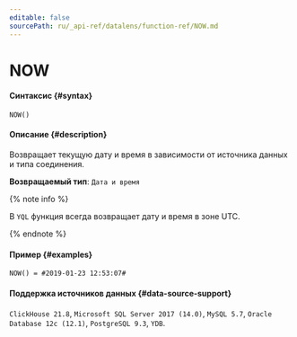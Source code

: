 ```yaml
---
editable: false
sourcePath: ru/_api-ref/datalens/function-ref/NOW.md
---
```


# NOW



#### Синтаксис {#syntax}


```
NOW()
```

#### Описание {#description}
Возвращает текущую дату и время в зависимости от источника данных и типа соединения.

**Возвращаемый тип**: `Дата и время`

{% note info %}

В `YQL` функция всегда возвращает дату и время в зоне UTC.

{% endnote %}


#### Пример {#examples}

```
NOW() = #2019-01-23 12:53:07#
```


#### Поддержка источников данных {#data-source-support}

`ClickHouse 21.8`, `Microsoft SQL Server 2017 (14.0)`, `MySQL 5.7`, `Oracle Database 12c (12.1)`, `PostgreSQL 9.3`, `YDB`.
